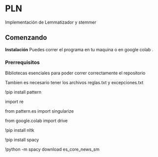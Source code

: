 # PLN
Implementación de Lemmatizador y stemmer 
## Comenzando
**Instalación** Puedes correr el programa en tu maquina o en google colab .

### Prerrequisitos
Bibliotecas esenciales para poder correr correctamente el repositorio

Tambien es necesario tener los archivos reglas.txt y excepciones.txt

!pip install pattern

import re

from pattern.es import singularize

from google.colab import drive

!pip install nltk

!pip install spacy

!python -m spacy download es_core_news_sm

